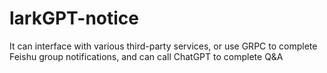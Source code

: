 # larkGPT-notice
It can interface with various third-party services, or use GRPC to complete Feishu group notifications, and can call ChatGPT to complete Q&amp;A
